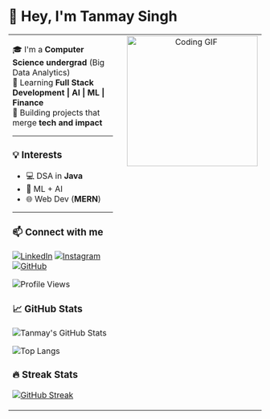 # 👋 Hey, I'm Tanmay Singh

<div align="center">

<table width="100%">
  <tr>
    <!-- Left Side -->
    <td width="70%" valign="top" style="padding-right: 20px;">

🎓 I'm a **Computer Science undergrad** (Big Data Analytics)  
🚀 Learning **Full Stack Development | AI | ML | Finance**  
🧩 Building projects that merge **tech and impact**  

---

### 💡 Interests
- 💻 DSA in **Java**  
- 🤖 ML + AI  
- 🌐 Web Dev (**MERN**)  

---

### 📫 Connect with me  
[![LinkedIn](https://img.shields.io/badge/LinkedIn-blue?logo=linkedin&logoColor=white)](https://www.linkedin.com/in/tanmay-singh-366717291/)
[![Instagram](https://img.shields.io/badge/Instagram-orange?logo=instagram&logoColor=white)](https://instagram.com/tannnmayy)
[![GitHub](https://img.shields.io/badge/GitHub-grey?logo=github&logoColor=white)](https://github.com/tannnmayy)

![Profile Views](https://komarev.com/ghpvc/?username=tannnmayy&style=flat-square&color=blue)

### 📈 GitHub Stats
![Tanmay's GitHub Stats](https://github-readme-stats.vercel.app/api?username=tannnmayy&show_icons=true&theme=radical)

![Top Langs](https://github-readme-stats.vercel.app/api/top-langs/?username=tannnmayy&layout=compact&theme=radical)

### 🔥 Streak Stats
[![GitHub Streak](https://streak-stats.demolab.com?user=tannnmayy&theme=radical)](https://git.io/streak-stats)



   </td>

   <!-- Right Side -->
   <td width="30%" align="center" valign="top">
     <img src="https://media1.giphy.com/media/v1.Y2lkPTc5MGI3NjExcmM3c3dhMmR1NGdndTdzamRheHdzemE3bnVsdXQwcnZvaWpnaHN3eSZlcD12MV9pbnRlcm5hbF9naWZfYnlfaWQmY3Q9Zw/3ndAvMC5LFPNMCzq7m/giphy.gif" width="260" alt="Coding GIF"/>
   </td>
  </tr>
</table>

</div>

